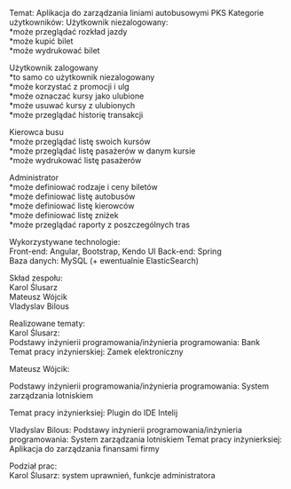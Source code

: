 Temat: Aplikacja do zarządzania liniami autobusowymi PKS
Kategorie użytkowników: 
Użytkownik niezalogowany:  
*może przeglądać rozkład jazdy  
*może kupić bilet  
*może wydrukować bilet  

Użytkownik zalogowany  
*to samo co użytkownik niezalogowany  
*może korzystać z promocji i ulg  
*może oznaczać kursy jako ulubione  
*może usuwać kursy z ulubionych  
*może przeglądać historię transakcji  
  
Kierowca busu  
*może przeglądać listę swoich kursów  
*może przeglądać listę pasażerów w danym kursie  
*może wydrukować listę pasażerów  
   
Administrator  
*może definiować rodzaje i ceny biletów  
*może definiować listę autobusów  
*może definiować listę kierowców  
*może definiować listę zniżek  
*może przeglądać raporty z poszczególnych tras  
  
Wykorzystywane technologie:  
Front-end: Angular, Bootstrap, Kendo UI 
Back-end: Spring  
Baza danych: MySQL (+ ewentualnie ElasticSearch)  
  
Skład zespołu:  
Karol Ślusarz  
Mateusz Wójcik  
Vladyslav Bilous  
  
Realizowane tematy:  
Karol Ślusarz:  
Podstawy inżynierii programowania/inżynieria programowania: Bank  
Temat pracy inżynierskiej: Zamek elektroniczny 

Mateusz Wójcik:

Podstawy inżynierii programowania/inżynieria programowania: System zarządzania lotniskiem

Temat pracy inżynierksiej: Plugin do IDE Intelij

Vladyslav Bilous:
Podstawy inżynierii programowania/inżynieria programowania: System zarządzania lotniskiem
Temat pracy inżynierksiej: Aplikacja do zarządzania finansami firmy
  
Podział prac:   
Karol Ślusarz: system uprawnień, funkcje administratora  
